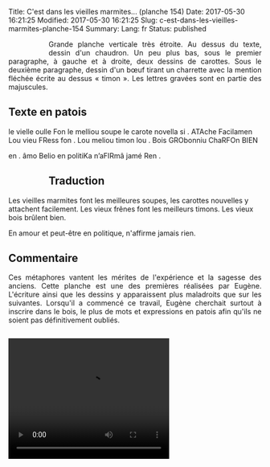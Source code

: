 Title: C'est dans les vieilles marmites... (planche 154)
Date: 2017-05-30 16:21:25
Modified: 2017-05-30 16:21:25
Slug: c-est-dans-les-vieilles-marmites-planche-154
Summary: 
Lang: fr
Status: published


<figure class="image-block" style="float: left;">
  <img alt="" src="{static}/images/planche_154.png">
  <figcaption style="max-width: 168px"></figcaption>
</figure>
<p style="text-align:justify;">Grande planche verticale très étroite. Au dessus du texte, dessin d'un chaudron. Un peu plus bas, sous le premier paragraphe, à gauche et à droite, deux dessins de carottes. Sous le deuxième paragraphe, dessin d'un bœuf tirant un charrette avec la mention fléchée écrite au dessus  « timon ». Les lettres gravées sont en partie des majuscules.</p>

<figure class="image-block" style="float: right;">
  <img alt="" src="{static}/images/planche_154_dessin_marmite.png">
  <figcaption style="max-width: 200px"></figcaption>
</figure>

## Texte en patois
le  vielle  oulle  Fon  le  melliou  soupe    le  carote  novella  si . ATAche  Facilamen   Lou  vieu  FRess  fon . Lou  meliou  timon     lou . Bois  GRObonniu  ChaRFOn  BIEN


en . âmo  Belio  en  politiKa  n’aFIRmâ  jamé  Ren .


<figure class="image-block" style="float: left;">
  <img alt="" src="{static}/images/planche_154_dessin_carotte_1.png">
  <figcaption style="max-width: 136px"></figcaption>
</figure>

<figure class="image-block" style="float: right;">
  <img alt="" src="{static}/images/planche_154_dessin_carotte_2.png">
  <figcaption style="max-width: 124px"></figcaption>
</figure>

## Traduction
Les vieilles marmites font les meilleures soupes, les carottes nouvelles y attachent facilement. Les vieux  frênes font les meilleurs timons. Les vieux bois brûlent bien.


En amour et peut-être en politique, n'affirme jamais rien.


## Commentaire
<p style="text-align:justify;">Ces métaphores vantent les mérites de l'expérience et la sagesse des anciens.
Cette planche est une des premières réalisées par Eugène. L'écriture ainsi que les dessins y apparaissent plus maladroits que sur les suivantes. Lorsqu'il a commencé ce travail, Eugène cherchait surtout à inscrire dans le bois, le plus de mots et expressions en patois afin qu'ils ne soient pas définitivement oubliés.</p>
<figure class="image-block" style="float: center;">
  <img alt="" src="{static}/images/planche_154-dessin_timon-2.png">
  <figcaption style="max-width: 380px"></figcaption>
</figure>



<video width="320" height="240" controls>
  <source src="{static}/videos/video_154.mp4" type="video/mp4">
</video>
